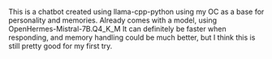 This is a chatbot created using llama-cpp-python using my OC as a base for personality and memories.
Already comes with a model, using OpenHermes-Mistral-7B.Q4_K_M
It can definitely be faster when responding, and memory handling could be much better, but I think this is still pretty good for my first try.
